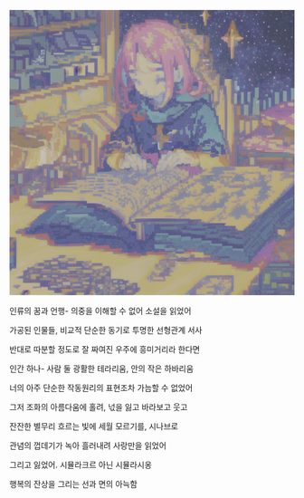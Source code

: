 <p align="center">
 <img src = "./0.png">
</p>

인류의 꿈과 언행- 의중을 이해할 수 없어 소설을 읽었어

가공된 인물들, 비교적 단순한 동기로 투명한 선형관계 서사

반대로 따분할 정도로 잘 짜여진 우주에 흥미거리라 한다면

인간 하나- 사람 둘 광활한 테라리움, 안의 작은 하바리움

너의 아주 단순한 작동원리의 표현조차 가늠할 수 없었어

그저 조화의 아름다움에 홀려, 넋을 잃고 바라보고 웃고

잔잔한 별무리 흐르는 빛에 세월 모르기를, 시나브로

관념의 껍데기가 녹아 흘러내려 사랑만을 읽었어

그리고 잃었어. 시뮬라크르 아닌 시뮬라시옹

행복의 잔상을 그리는 선과 면의 아늑함